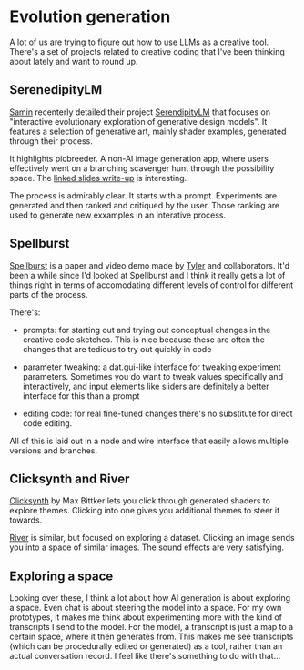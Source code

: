 # Evolution generation

A lot of us are trying to figure out how to use LLMs as a creative tool. There's a set of projects related to creative coding that I've been thinking about lately and want to round up.

## SerenedipityLM

[Samin](https://x.com/samim) recenterly detailed their project [SerendipityLM](https://samim.io/studio/work/serendipityLM/) that focuses on "interactive evolutionary exploration of generative design models". It features a selection of generative art, mainly shader examples, generated through their process.

It highlights picbreeder. A non-AI image generation app, where users effectively went on a branching scavenger hunt through the possibility space. The [linked slides write-up](https://wiki.santafe.edu/images/3/34/Stanley_innovation_workshop14.pdf) is interesting.

The process is admirably clear. It starts with a prompt. Experiments are generated and then ranked and critiqued by the user. Those ranking are used to generate new exxamples in an interative process.

## Spellburst

[Spellburst](https://spellburstllm.github.io/) is a paper and video demo made by [Tyler](https://x.com/tylerangert) and collaborators. It'd been a while since I'd looked at Spellburst and I think it really gets a lot of things right in terms of accomodating different levels of control for different parts of the process.

There's:

- prompts: for starting out and trying out conceptual changes in the creative code sketches. This is nice because these are often the changes that are tedious to try out quickly in code

- parameter tweaking: a dat.gui-like interface for tweaking experiment parameters. Sometimes you do want to tweak values specifically and interactively, and input elements like sliders are definitely a better interface for this than a prompt

- editing code: for real fine-tuned changes there's no substitute for direct code editing.

All of this is laid out in a node and wire interface that easily allows multiple versions and branches.

## Clicksynth and River

[Clicksynth](https://clicksynth.com) by Max Bittker lets you click through generated shaders to explore themes. Clicking into one gives you additional themes to steer it towards.

[River](https://maxbittker.com/river-notes) is similar, but focused on exploring a dataset. Clicking an image sends you into a space of similar images. The sound effects are very satisfying.

## Exploring a space

Looking over these, I think a lot about how AI generation is about exploring a space. Even chat is about steering the model into a space. For my own prototypes, it makes me think about experimenting more with the kind of transcripts I send to the model. For the model, a transcript is just a map to a certain space, where it then generates from. This makes me see transcripts (which can be procedurally edited or generated) as a tool, rather than an actual conversation record. I feel like there's something to do with that...
